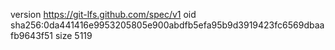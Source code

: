 version https://git-lfs.github.com/spec/v1
oid sha256:0da441416e9953205805e900abdfb5efa95b9d3919423fc6569dbaafb9643f51
size 5119
